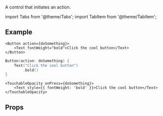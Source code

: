 ---
---

A control that initiates an action.

import Tabs from '@theme/Tabs';
import TabItem from '@theme/TabItem';

## Example

<Tabs>
<TabItem value="srn" label="swiftui-react-native">

```tsx
<Button action={doSomething}>
    <Text fontWeight="bold">Click the cool button</Text>
</Button>
```

</TabItem>
<TabItem value="swiftui" label="SwiftUI">

```swift
Button(action: doSomething) {
    Text("Click the cool button")
        .bold()
}
```

</TabItem>
<TabItem value="react-native" label="React Native">

```tsx
<TouchableOpacity onPress={doSomething}>
    <Text style={{ fontWeight: 'bold' }}>Click the cool button</Text>
</TouchableOpacity>
```

</TabItem>
</Tabs>

## Props